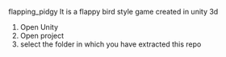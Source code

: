 flapping_pidgy
It is a flappy bird style game created in unity 3d
1. Open Unity
2. Open project
3. select the folder in which you have extracted this repo